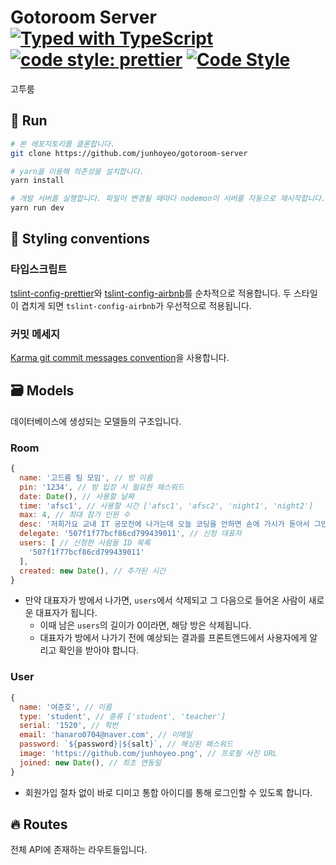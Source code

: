 # Gotoroom Server [![Typed with TypeScript](https://badgen.net/badge/icon/Typed?icon=typescript&label&labelColor=555555&color=blue)](https://github.com/microsoft/TypeScript) [![code style: prettier](https://img.shields.io/badge/code_style-prettier-ff69b4.svg)](https://github.com/prettier/prettier) [![Code Style](https://badgen.net/badge/style/Airbnb/ff5a5f?icon=airbnb)](https://github.com/airbnb/javascript)
고투룸

## 🚀 Run
```bash
# 본 레포지토리를 클론합니다.
git clone https://github.com/junhoyeo/gotoroom-server

# yarn을 이용해 의존성을 설치합니다.
yarn install

# 개발 서버를 실행합니다. 파일이 변경될 때마다 nodemon이 서버를 자동으로 재시작합니다.
yarn run dev
```

## 🎨 Styling conventions

### 타입스크립트
[tslint-config-prettier](https://github.com/prettier/tslint-config-prettier)와 [tslint-config-airbnb](https://github.com/progre/tslint-config-airbnb)를 순차적으로 적용합니다. 두 스타일이 겹치게 되면 `tslint-config-airbnb`가 우선적으로 적용됩니다.

### 커밋 메세지
[Karma git commit messages convention](http://karma-runner.github.io/4.0/dev/git-commit-msg.html)을 사용합니다.

## 🗃 Models
데이터베이스에 생성되는 모델들의 구조입니다.

### Room
```js
{
  name: '고드름 팀 모임', // 방 이름
  pin: '1234', // 방 입장 시 필요한 패스워드
  date: Date(), // 사용할 날짜
  time: 'afsc1', // 사용할 시간 ['afsc1', 'afsc2', 'night1', 'night2']
  max: 4, // 최대 참가 인원 수
  desc: '저희가요 교내 IT 공모전에 나가는데 오늘 코딩을 안하면 손에 가시가 돋아서 그만...', // 사유
  delegate: '507f1f77bcf86cd799439011', // 신청 대표자
  users: [ // 신청한 사람들 ID 목록
    '507f1f77bcf86cd799439011'
  ],
  created: new Date(), // 추가된 시간
}
```

- 만약 대표자가 방에서 나가면, `users`에서 삭제되고 그 다음으로 들어온 사람이 새로운 대표자가 됩니다.
  - 이때 남은 `users`의 길이가 0이라면, 해당 방은 삭제됩니다.
  - 대표자가 방에서 나가기 전에 예상되는 결과를 프론트엔드에서 사용자에게 알리고 확인을 받아야 합니다.

### User
```js
{
  name: '여준호', // 이름
  type: 'student', // 종류 ['student', 'teacher']
  serial: '1520', // 학번
  email: 'hanaro0704@naver.com', // 이메일
  password: `${password}|${salt}`, // 해싱된 패스워드
  image: 'https://github.com/junhoyeo.png', // 프로필 사진 URL
  joined: new Date(), // 최초 연동일
}
```

- 회원가입 절차 없이 바로 디미고 통합 아이디를 통해 로그인할 수 있도록 합니다.

## 🔥 Routes
전체 API에 존재하는 라우트들입니다.
